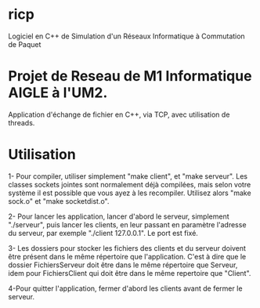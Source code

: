 # ricp
Logiciel en C++ de Simulation d'un Réseaux Informatique à Commutation de Paquet


Projet de Reseau de M1 Informatique AIGLE à l'UM2.
=============
Application d'échange de fichier en C++, via TCP, avec utilisation de threads. 


Utilisation
=============
1- Pour compiler, utiliser simplement "make client", et "make serveur". Les classes sockets jointes sont normalement déjà compilées, mais selon votre système il est possible que vous ayez à les recompiler. Utilisez alors "make sock.o" et "make socketdist.o".

2- Pour lancer les application, lancer d'abord le serveur, simplement "./serveur", puis lancer les clients, en leur passant en paramètre l'adresse du serveur, par exemple "./client 127.0.0.1". Le port est fixé.

3- Les dossiers pour stocker les fichiers des clients et du serveur doivent être présent dans le même répertoire que l'application. C'est à dire que le dossier FichiersServeur doit être dans le même répertoire que Serveur, idem pour FichiersClient qui doit être dans le même repertoire que "Client".

4-Pour quitter l'application, fermer d'abord les clients avant de fermer le serveur.
